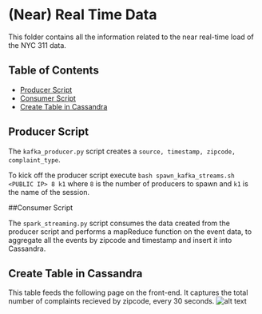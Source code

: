 # (Near) Real Time Data

This folder contains all the information related to the near real-time  load of the NYC 311 data.

## Table of Contents
- <a href= "https://github.com/smehta930/project311/blob/master/kafka/README.md#producer-script">Producer Script</a>
- <a href= "https://github.com/smehta930/project311/blob/master/kafka/README.md#consumer-script">Consumer Script</a>
- <a href= "https://github.com/smehta930/project311/blob/master/kafka/README.md#create-table-in-cassandra">Create Table in Cassandra</a>


## Producer Script

The `kafka_producer.py` script creates a `source, timestamp, zipcode, complaint_type`.

To kick off the producer script execute `bash spawn_kafka_streams.sh <PUBLIC IP> 8 k1` where `8` is the number of producers to spawn and `k1` is the name of the session.

##Consumer Script

The `spark_streaming.py` script consumes the data created from the producer script and performs a mapReduce function on the event data, to aggregate all the events by zipcode and timestamp and insert it into Cassandra.

## Create Table in Cassandra
This table feeds the following page on the front-end. It captures the total number of complaints recieved by zipcode, every 30 seconds.
![alt text](https://raw.githubusercontent.com/smehta930/project311/master/img/current_trends.png "Current Trends")




